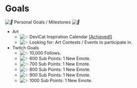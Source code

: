 # Goals

*![💜](https://s.w.org/images/core/emoji/2.2.1/svg/1f49c.svg)* Personal Goals / Milestones *![💜](https://s.w.org/images/core/emoji/2.2.1/svg/1f49c.svg)*

* Art
  - *![✨](https://s.w.org/images/core/emoji/2.2.1/svg/2728.svg)*
    DeviCat Inspiration Calendar [(Achieved!)](https://www.redbubble.com/people/devicatoutlet/calendars/29043609-devicat-inspiration-calendar?asc=u&p=calendar)
  - *![✨](https://s.w.org/images/core/emoji/2.2.1/svg/2728.svg)*
    Looking for: Art Contests / Events to participate in.
* Twitch Goals
  - *![✨](https://s.w.org/images/core/emoji/2.2.1/svg/2728.svg)*
    10,000 Follows.
  - *![✨](https://s.w.org/images/core/emoji/2.2.1/svg/2728.svg)*
    600 Sub Points: 1 New Emote.
  - *![✨](https://s.w.org/images/core/emoji/2.2.1/svg/2728.svg)*
    700 Sub Points: 1 New Emote.
  - *![✨](https://s.w.org/images/core/emoji/2.2.1/svg/2728.svg)*
    800 Sub Points: 1 New Emote.
  - *![✨](https://s.w.org/images/core/emoji/2.2.1/svg/2728.svg)*
    900 Sub Points: 1 New Emote.
  - *![✨](https://s.w.org/images/core/emoji/2.2.1/svg/2728.svg)*
    1000 Sub Points: 1 New Emote.
  
  

